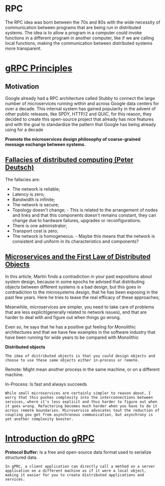 # RPC

The RPC idea was born between the 70s and 80s with the wide necessity of communication between programs that are being run in distributed systems. The idea is to allow a program in a computer could invoke functions in a different program in another computer, like if we are calling local functions, making the communication between distributed systems more transparent.

# [gRPC Principles](https://grpc.io/blog/principles/)

## Motivation

Google already had a RPC architecture called Stubby to connect the large number of microservices running within and across Google data centers for over a decade. This internal system has gained popularity in the advent of other public releases, like SPDY, HTTP/2 and QUIC, for this reason, they decided to create this open-source project that already has nice features and with the goal to standardize the pattern that Google has being already using for a decade

**Promote the microservices design philosophy of coarse-grained message exchange between systems.**

## [Fallacies of distributed computing (Peter Deutsch)](https://en.wikipedia.org/wiki/Fallacies_of_distributed_computing)

The fallacies are:
- The network is reliable;
- Latency is zero;
- Bandwidth is infinite;
- The network is secure;
- Topology doesn't change; - This is related to the arrangement of nodes and links and that this components doesn't remains constant, they can change due to hardware failures, upgrades or reconfigurations.
- There is one administrator;
- Transport cost is zero;
- The network is homogeneous. - Maybe this means that the network is consistent and uniform in its characteristics and components?

## [Microservices and the First Law of Distributed Objects](https://martinfowler.com/articles/distributed-objects-microservices.html)

In this article, Martin finds a contradiction in your past expositions about system design, because in some epochs he advised that distributing objects between different systems is a bad design, but this goes in contradiction to the microsystems design, that he has been exposing in the past few years. Here he tries to tease the real efficacy of these approaches;

Meanwhile, microservices are simpler, you need to take care of problems that are less explicit(generally related to network issues), and that are harder to deal with and figure out when things go wrong.

Even so, he says that he has a positive gut feeling for Monolithic architectures and that we have few examples in the software industry that have been running for wide years to be compared with Monolithic

**Distributed objects**

    The idea of distributed objects is that you could design objects and choose to use these same objects either in-process or remote.

Remote: Might mean another process in the same machine, or on a different machine.

In-Process: Is fast and always succeeds

    While small microservices are certainly simpler to reason about, I worry that this pushes complexity into the interconnections between services, where it's less explicit and thus harder to figure out when it goes wrong. Refactoring becomes much harder when you have to do it across remote boundaries. Microservice advocates tout the reduction of coupling you get from asynchronous communication, but asynchrony is yet another complexity booster.


# [Introduction do gRPC](https://grpc.io/docs/what-is-grpc/introduction/)

**Protocol Buffer:** Is a free and open-source data format used to serialize structured data.

    In gPRC, a client application can directly call a method on a server application on a different machine as if it were a local object, making it easier for you to create distributed applications and services.
